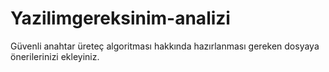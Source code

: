 # Yazilimgereksinim-analizi
Güvenli anahtar üreteç algoritması hakkında hazırlanması gereken dosyaya önerilerinizi ekleyiniz.
